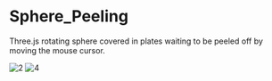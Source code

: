 # Sphere_Peeling
Three.js rotating sphere covered in plates waiting to be peeled off by moving the mouse cursor.

![2](https://user-images.githubusercontent.com/28541613/35962273-17c5d17c-0cb1-11e8-9635-f5ff7c87edb4.png)
![4](https://user-images.githubusercontent.com/28541613/35962278-1accae54-0cb1-11e8-918e-e2c12864510e.png)
